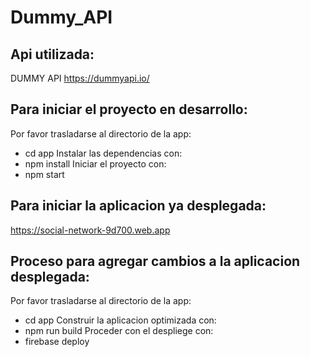 # Dummy_API

## Api utilizada:

DUMMY API 
https://dummyapi.io/

## Para iniciar el proyecto en desarrollo:

Por favor trasladarse al directorio de la app:
- cd app
Instalar las dependencias con:
- npm install
Iniciar el proyecto con:
- npm start

## Para iniciar la aplicacion ya desplegada:

https://social-network-9d700.web.app

## Proceso para agregar cambios a la aplicacion desplegada:

Por favor trasladarse al directorio de la app:
- cd app
Construir la aplicacion optimizada con:
- npm run build
Proceder con el despliege con:
- firebase deploy
